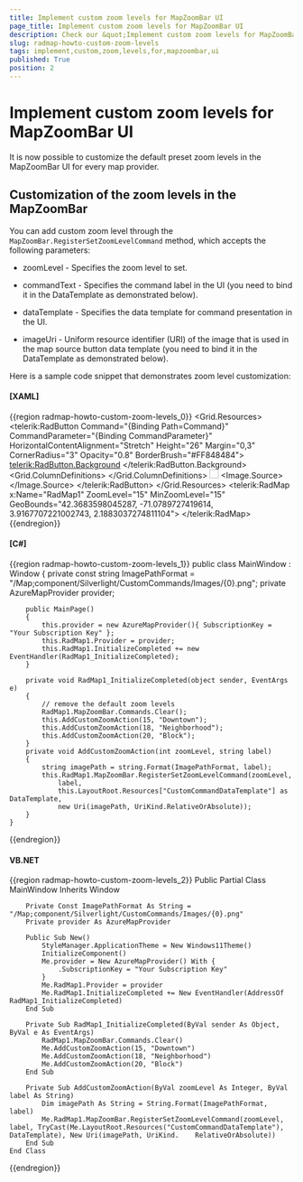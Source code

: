 ```yaml
---
title: Implement custom zoom levels for MapZoomBar UI
page_title: Implement custom zoom levels for MapZoomBar UI
description: Check our &quot;Implement custom zoom levels for MapZoomBar UI&quot; documentation article for the RadMap control.
slug: radmap-howto-custom-zoom-levels
tags: implement,custom,zoom,levels,for,mapzoombar,ui
published: True
position: 2
---
```


# Implement custom zoom levels for MapZoomBar UI

It is now possible to customize the default preset zoom levels in the MapZoomBar UI for every map provider.

## Customization of the zoom levels in the MapZoomBar

You can add custom zoom level through the `MapZoomBar.RegisterSetZoomLevelCommand` method, which accepts the following parameters:

* zoomLevel - Specifies the zoom level to set.

* commandText - Specifies the command label in the UI (you need to bind it in the DataTemplate as demonstrated below).

* dataTemplate - Specifies the data template for command presentation in the UI.

* imageUri - Uniform resource identifier (URI) of the image that is used in the map source button data template (you need to bind it in the DataTemplate as demonstrated below).

Here is a sample code snippet that demonstrates zoom level customization:

#### __[XAML]__
{{region radmap-howto-custom-zoom-levels_0}}
	<Grid x:Name="LayoutRoot">
	    <Grid.Resources>
	        <DataTemplate x:Key="CustomCommandDataTemplate">
	            <telerik:RadButton Command="{Binding Path=Command}"
	                                CommandParameter="{Binding CommandParameter}"
	                                HorizontalContentAlignment="Stretch"
	                                Height="26"
	                                Margin="0,3"
	                                CornerRadius="3"
	                                Opacity="0.8"
	                                BorderBrush="#FF848484">
	                <telerik:RadButton.Background>
	                    <LinearGradientBrush StartPoint="0.5,0" EndPoint="0.5,1">
	                        <GradientStop Color="White"/>
	                        <GradientStop Color="#FFD4D4D4" Offset="1"/>
	                        <GradientStop Color="Gainsboro" Offset="0.5"/>
	                        <GradientStop Color="#FFADADAD" Offset="0.51"/>
	                    </LinearGradientBrush>
	                </telerik:RadButton.Background>
	                <Grid HorizontalAlignment="Stretch">
	                    <Grid.ColumnDefinitions>
	                        <ColumnDefinition />
	                        <ColumnDefinition Width="32" />
	                    </Grid.ColumnDefinitions>
	                    <TextBlock Text="{Binding Path=Command.Text}"
	              TextAlignment="Center" 
	              HorizontalAlignment="Stretch" 
	              Padding="7,0"
	              FontSize="11" 
	              FontWeight="Bold" />
	                    <Image Grid.Column="1" Width="16" Height="16" HorizontalAlignment="Center" VerticalAlignment="Center">
	                        <Image.Source>
	                            <BitmapImage UriSource="{Binding ImageUri}" />
	                        </Image.Source>
	                    </Image>
	                </Grid>
	            </telerik:RadButton>
	        </DataTemplate>
	    </Grid.Resources>
	    <telerik:RadMap x:Name="RadMap1" 
	                    ZoomLevel="15"
	                    MinZoomLevel="15"
	                    GeoBounds="42.3683598045287, -71.0789727419614, 3.9167707221002743, 2.1883037274811104">
	    </telerik:RadMap>
	</Grid>
{{endregion}}

#### __[C#]__
{{region radmap-howto-custom-zoom-levels_1}}
	public class MainWindow : Window
	{
		private const string ImagePathFormat = "/Map;component/Silverlight/CustomCommands/Images/{0}.png";
		private AzureMapProvider provider;

		public MainPage()
		{
		    this.provider = new AzureMapProvider(){ SubscriptionKey = "Your Subscription Key" };
		    this.RadMap1.Provider = provider;
		    this.RadMap1.InitializeCompleted += new EventHandler(RadMap1_InitializeCompleted);
		}

		private void RadMap1_InitializeCompleted(object sender, EventArgs e)
		{
		    // remove the default zoom levels
		    RadMap1.MapZoomBar.Commands.Clear();
		    this.AddCustomZoomAction(15, "Downtown");
		    this.AddCustomZoomAction(18, "Neighborhood");
		    this.AddCustomZoomAction(20, "Block");
		}
		private void AddCustomZoomAction(int zoomLevel, string label)
		{
		    string imagePath = string.Format(ImagePathFormat, label);
		    this.RadMap1.MapZoomBar.RegisterSetZoomLevelCommand(zoomLevel,
		        label,
		        this.LayoutRoot.Resources["CustomCommandDataTemplate"] as DataTemplate,
		        new Uri(imagePath, UriKind.RelativeOrAbsolute));
		}
	}
{{endregion}}

#### __VB.NET__
{{region radmap-howto-custom-zoom-levels_2}}
	Public Partial Class MainWindow
    Inherits Window

    	Private Const ImagePathFormat As String = "/Map;component/Silverlight/CustomCommands/Images/{0}.png"
    	Private provider As AzureMapProvider
	
    	Public Sub New()
    	    StyleManager.ApplicationTheme = New Windows11Theme()
    	    InitializeComponent()
    	    Me.provider = New AzureMapProvider() With {
    	        .SubscriptionKey = "Your Subscription Key"
    	    }
    	    Me.RadMap1.Provider = provider
    	    Me.RadMap1.InitializeCompleted += New EventHandler(AddressOf RadMap1_InitializeCompleted)
    	End Sub
	
    	Private Sub RadMap1_InitializeCompleted(ByVal sender As Object, ByVal e As EventArgs)
    	    RadMap1.MapZoomBar.Commands.Clear()
    	    Me.AddCustomZoomAction(15, "Downtown")
    	    Me.AddCustomZoomAction(18, "Neighborhood")
    	    Me.AddCustomZoomAction(20, "Block")
    	End Sub
	
    	Private Sub AddCustomZoomAction(ByVal zoomLevel As Integer, ByVal label As String)
    	    Dim imagePath As String = String.Format(ImagePathFormat, label)
    	    Me.RadMap1.MapZoomBar.RegisterSetZoomLevelCommand(zoomLevel, label, TryCast(Me.LayoutRoot.Resources("CustomCommandDataTemplate"), DataTemplate), New Uri(imagePath, UriKind.	RelativeOrAbsolute))
    	End Sub
	End Class
{{endregion}}